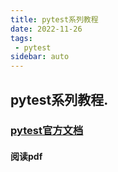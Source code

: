 ```yaml
---
title: pytest系列教程  
date: 2022-11-26  
tags:  
 - pytest  
sidebar: auto  
---
```


## pytest系列教程.



### [pytest官方文档](https://docs.pytest.org/en/7.2.x/contents.html)

#### 阅读pdf
